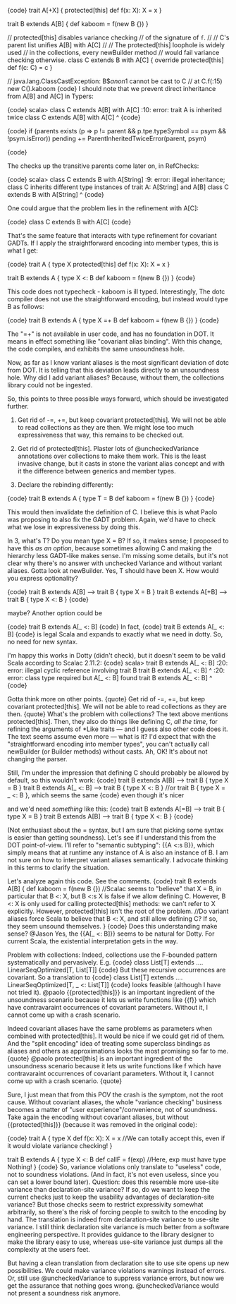 {code}
trait A[+X] {
  protected[this] def f(x: X): X = x
}

trait B extends A[B] {
  def kaboom = f(new B {})
}

// protected[this] disables variance checking
// of the signature of `f`.
//
// C's parent list unifies A[B] with A[C]
//
// The protected[this] loophole is widely used
// in the collections, every newBuilder method
// would fail variance checking otherwise.
class C extends B with A[C] {
  override protected[this] def f(c: C) = c
}

// java.lang.ClassCastException: B$$anon$1 cannot be cast to C
//  at C.f(<console>:15)
new C().kaboom
{code}
I should note that we prevent direct inheritance from A[B] and A[C] in Typers:

{code}
scala> class C extends A[B] with A[C]
<console>:10: error: trait A is inherited twice
       class C extends A[B] with A[C]
                       ^
{code}


{code}
          if (parents exists (p => p != parent && p.tpe.typeSymbol == psym && !psym.isError))
            pending += ParentInheritedTwiceError(parent, psym)

{code}

The checks up the transitive parents come later on, in RefChecks:

{code}
scala> class C extends B with A[String]
<console>:9: error: illegal inheritance;
 class C inherits different type instances of trait A:
A[String] and A[B]
       class C extends B with A[String]
             ^
{code}


One could argue that the problem lies in the refinement with A[C]:

{code}
class C extends B with A[C]
{code}

That's the same feature that interacts with type refinement for covariant GADTs.
If I apply the straightforward encoding into member types, this is what I get:

{code}
  trait A {
    type X
    protected[this] def f(x: X): X = x
  }

  trait B extends A {
    type X <: B
    def kaboom = f(new B {})
  }
{code}

This code does not typecheck - kaboom is ill typed. Interestingly, The dotc compiler does not use the straightforward encoding, but instead would type B as follows:

{code}
  trait B extends A {
    type X =+ B
    def kaboom = f(new B {})
  }
{code}

The "=+" is not available in user code, and has no foundation in DOT. It means in effect something like "covariant alias binding". With this change, the code compiles, and exhibits the same unsoundness hole. 

Now, as far as I know variant aliases is the most significant deviation of dotc from DOT. It is telling that this deviation leads directly to an unsoundness hole. Why did I add variant aliases? Because, without them, the collections library could not be ingested. 

So, this points to three possible ways forward, which should be investigated further.

1. Get rid of -=, +=, but keep covariant protected[this]. We will not be able to read collections as they are then. We might lose too much expressiveness that way, this remains to be checked out.

2. Get rid of protected[this]. Plaster lots of @uncheckedVariance annotations over collections to make them work. This is the least invasive change, but it casts in stone the variant alias concept and with it the difference between generics and member types.

3. Declare the rebinding differently:

{code}
  trait B extends A {
    type T = B
    def kaboom = f(new B {})
  }
{code}

This would then invalidate the definition of C. I believe this is what Paolo was proposing to also fix the GADT problem.
Again, we'd have to check what we lose in expressiveness by doing this.

In 3, what's T? Do you mean type X = B? If so, it makes sense; I proposed to have this *as an option*, because sometimes allowing C and making the hierarchy less GADT-like makes sense.
I'm missing some details, but it's not clear why there's no answer with unchecked Variance and without variant aliases. Gotta look at newBuilder.
Yes, T should have been X. How would you express optionality? 

{code}
  trait B extends A[B]   -->    trait B { type X = B }
  trait B extends A[+B]  -->    trait B { type X <: B }
{code}

maybe?
Another option could be 

{code}
  trait B extends A[_ <: B]
{code}
In fact,
{code}
trait B extends A[_ <: B]
{code}
is legal Scala and expands to exactly what we need in dotty. So, no need for new syntax.


I'm happy this works in Dotty (didn't check), but it doesn't seem to be valid Scala according to Scalac 2.11.2:
{code}
scala> trait B extends A[_ <: B]
<console>:20: error: illegal cyclic reference involving trait B
       trait B extends A[_ <: B]
                         ^
<console>:20: error: class type required but A[_ <: B] found
       trait B extends A[_ <: B]
                       ^
{code}

Gotta think more on other points.
{quote}
Get rid of -=, +=, but keep covariant protected\[this\]. We will not be able to read collections as they are then.
{quote}
What's the problem with collections? The text above mentions protected\[this\]. Then, they also do things like defining C, _all the time_, for refining the arguments of *Like traits — and I guess also other code does it. The text seems assume even more — what is it? I'd expect that with the "straightforward encoding into member types", you can't actually call newBuilder (or Builder methods) without casts.
Ah, OK! It's about not changing the parser.

Still, I'm under the impression that defining C should probably be allowed by default, so this wouldn't work:
{code}
trait B extends A[B]       -->    trait B { type X = B }
trait B extends A[_ <: B]  -->    trait B { type X <: B } //or trait B { type X = _ <: B }, which seems the same
{code}
even though it's nicer

and we'd need _something_ like this:
{code}
trait B extends A[=B]      -->    trait B { type X = B }
trait B extends A[B]       -->    trait B { type X <: B }
{code}

(Not enthusiast about the = syntax, but I am sure that picking some syntax is easier than getting soundness).
Let's see if I understand this from the DOT point-of-view. I'll refer to "semantic subtyping": {{A <:s B}}, which simply means that at runtime any instance of A is also an instance of B. I am not sure on how to interpret variant aliases semantically. I advocate thinking in this terms to clarify the situation.

Let's analyze again this code. See the comments.
{code}
trait B extends A[B] {
  def kaboom = f(new B {})
  //Scalac seems to "believe" that X = B, in particular that B <: X, but B <:s X is false if we allow defining C. However, B <: X is only used for calling protected[this] methods: we can't refer to X explicitly. However, protected[this] isn't the root of the problem.
  //Do variant aliases force Scala to believe that B <: X, and still allow defining C? If so, they seem unsound themselves.
}
{code}
Does this understanding make sense?
@Jason Yes, the {{A[_ <: B]}} seems to be natural for Dotty. For current Scala, the existential interpretation gets in the way. 

Problem with collections: Indeed, collections use the F-bounded pattern systematically and pervasively. E.g.
{code}
  class List[T] extends .... LinearSeqOptimized[T, List[T]]
{code}
But these recursive occurrences are covariant. So a translation to
{code}
   class List[T] extends .... LinearSeqOptimized[T, _ <: List[T]]
{code}
looks feasible (although I have not tried it).
@paolo  {{protected[this]}} is an important ingredient of the unsoundness scenario because it lets us write functions like {{f}} which have contravaraint occurrences of covariant parameters. Without it, I cannot come up with a crash scenario. 

Indeed covariant aliases have the same problems as parameters when combined with protected[this]. It would be nice if we could get rid of them. And the "split encoding" idea of treating some superclass bindings as aliases and others as approximations looks the most promising so far to me.
{quote}
@paolo protected[this] is an important ingredient of the unsoundness scenario because it lets us write functions like f which have contravaraint occurrences of covariant parameters. Without it, I cannot come up with a crash scenario.
{quote}

Sure, I just mean that from this POV the crash is the symptom, not the root cause.
Without covariant aliases, the whole "variance checking" business becomes a matter of "user experience"/convenience, not of soundness. Take again the encoding without covariant aliases, but without {{protected\[this\]}} (because it was removed in the original code):

{code}
trait A {
  type X
  def f(x: X): X = x //We can totally accept this, even if it would violate variance checking!
}
 
trait B extends A {
  type X <: B
  def callF = f(exp) //Here, exp must have type Nothing!
}
{code}
So, variance violations only translate to "useless" code, not to soundness violations. (And in fact, it's not even useless, since you can set a lower bound later).
Question: does this resemble more use-site variance than declaration-site variance? If so, do we want to keep the current checks just to keep the usability advantages of declaration-site variance? But those checks seem to restrict expressivity somewhat arbitrarily, so there's the risk of forcing people to switch to the encoding by hand.
The translation is indeed from declaration-site variance to use-site variance. I still think declaration site variance is much better from a software engineering perspective. It provides guidance to the library designer to make the library easy to use, whereas use-site variance just dumps all the complexity at the users feet. 

But having a clean translation from declaration site to use site opens up new possibilities. We could make variance violations warnings instead of errors. Or, still use @uncheckedVariance to suppress variance errors, but now we get the assurance that nothing goes wrong. @uncheckedVariance would not present a soundness risk anymore.

